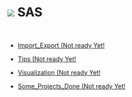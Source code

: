 # ![](http://arqmain.net/RProject_Python_Logos/SAS_Logo.png)  SAS 
<br>


* [ Import_Export (Not ready Yet! ](https://github.com/arqmain/SAS/tree/master/IMPORT_EXPORT)


* [ Tips (Not ready Yet! ](https://github.com/arqmain/SAS/tree/master/TIPS)


* [ Visualization (Not ready Yet! ](https://github.com/arqmain/SAS/tree/master/Visualization)


* [ Some_Projects_Done (Not ready Yet! ](https://github.com/arqmain/SAS/tree/master/Some_Projects_Done)



